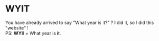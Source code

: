 # WYIT
You have already arrived to say "What year is it?" ? I did it, so I did this "website" !<br>
PS: <strong>WYII</strong> = What year is it.
